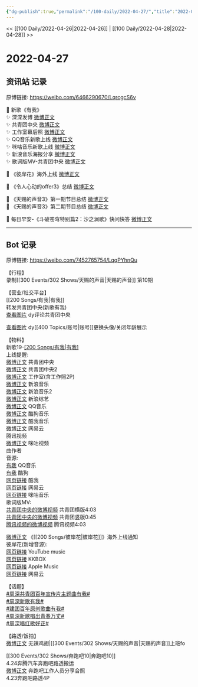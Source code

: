 ```yaml
---
{"dg-publish":true,"permalink":"/100-daily/2022-04-27/","title":"2022-04-27"}
---
```



<< [[100 Daily/2022-04-26\|2022-04-26]] | [[100 Daily/2022-04-28\|2022-04-28]] >>

# 2022-04-27

## 资讯站 记录

原博链接: https://weibo.com/6466290670/LqrcgcS6v

💫 新歌《有我》  
✨ 深深发博 [微博正文](https://m.weibo.cn/6466290670/4762823081857905)  
✨ 共青团中央 [微博正文](https://m.weibo.cn/6466290670/4762941494132994)  
✨ 工作室幕后照 [微博正文](https://m.weibo.cn/6466290670/4762796119560784)  
✨ QQ音乐新歌上线 [微博正文](https://m.weibo.cn/6466290670/4762792622556382)  
✨ 咪咕音乐新歌上线 [微博正文](https://m.weibo.cn/6466290670/4762814219027937)  
✨ 新浪音乐海报分享 [微博正文](https://m.weibo.cn/6466290670/4762791540427477)  
✨ 歌词版MV-共青团中央 [微博正文](https://m.weibo.cn/6466290670/4762793184069619)

💫 《彼岸花》海外上线 [微博正文](https://m.weibo.cn/6466290670/4762866530389792)

💫 《令人心动的offer3》总结 [微博正文](https://m.weibo.cn/6466290670/4762842043779435)

💫 《天赐的声音3》第一期节目总结 [微博正文](https://m.weibo.cn/6466290670/4762843952713073)  
💫 《天赐的声音3》第二期节目总结 [微博正文](https://m.weibo.cn/6466290670/4762886969492545)

💫 每日早安-《斗破苍穹特别篇2：沙之澜歌》快问快答 [微博正文](https://m.weibo.cn/6466290670/4762775790554122)

---
## Bot 记录

原博链接: https://weibo.com/7452765754/LqqPYhnQu

【行程】  
录制[[300 Events/302 Shows/天赐的声音\|天赐的声音]] 第10期

【营业/社交平台】  
[[200 Songs/有我\|有我]]  
[](https://m.weibo.cn/1736988591/4762822045601763) 转发共青团中央(新歌有我)  
[查看图片](https://wx4.sinaimg.cn/large/0088n2Pggy1h1oelin9zcj30hs07r74m.jpg) dy评论共青团中央

[查看图片](https://wx1.sinaimg.cn/large/0088n2Pggy1h1oellx4x8j30hs0f3t9p.jpg) dy[[400 Topics/账号\|账号]]更换头像/关闭年龄展示

【物料】  
新歌19-[[200 Songs/有我\|有我]](庆祝中国共青团成立100周年主题宣传片《共青春》主题曲)  
上线提醒:  
[微博正文](https://m.weibo.cn/3937348351/4762792182417306) 共青团中央  
[微博正文](https://m.weibo.cn/3937348351/4762924306401920) 共青团中央2  
[微博正文](https://m.weibo.cn/7478855230/4762793784377827) 工作室(含工作照2P)  
[微博正文](https://m.weibo.cn/1266269835/4762790487655990) 新浪音乐  
[微博正文](https://m.weibo.cn/1266269835/4762791434781572) 新浪音乐2  
[微博正文](https://m.weibo.cn/1878335471/4762793103853114) 新浪综艺  
[微博正文](https://m.weibo.cn/2169129705/4762790487392417) QQ音乐  
[微博正文](https://m.weibo.cn/1665103091/4762801177889380) 酷狗音乐  
[微博正文](https://m.weibo.cn/1738434147/4762870900328564) 酷我音乐  
[微博正文](https://m.weibo.cn/1721030997/4762829259016989) 网易云  
[](https://m.weibo.cn/2591595652/4762849697860177) 腾讯视频  
[微博正文](https://m.weibo.cn/1809436135/4762861963053397) 咪咕视频  
[](https://m.weibo.cn/3054593583/4762940916633310) 曲作者  
音源:  
[有我](https://weibo.cn/sinaurl?u=https%3A%2F%2Fi.y.qq.com%2Fv8%2Fplaysong.html%3Fsongid%3D353729673%26source%3Dyqq%26ADTAG%3Dhz_wb_sf%26channelId%3D10081987) QQ音乐  
[有我](https://weibo.cn/sinaurl?u=https%3A%2F%2Ft1.kugou.com%2Fsong.html%3Fid%3D2Bjdn5fzyV3) 酷狗  
[网页链接](https://weibo.cn/sinaurl?u=http%3A%2F%2Fm.kuwo.cn%2Fnewh5app%2Fplay_detail%2F218226211) 酷我  
[网页链接](https://weibo.cn/sinaurl?u=https%3A%2F%2Fmusic.163.com%2F%23%2Fsong%3Fid%3D1941629582) 网易云  
[网页链接](https://weibo.cn/sinaurl?u=http%3A%2F%2Fc.migu.cn%2F00eoZv) 咪咕音乐  
歌词版MV:  
[共青团中央的微博视频](https://video.weibo.com/show?fid=1034:4762771678756879) 共青团横版4:03  
[共青团中央的微博视频](https://video.weibo.com/show?fid=1034:4762876968370286) 共青团竖版0:45  
[腾讯视频的微博视频](https://video.weibo.com/show?fid=1034:4762848707149849) 腾讯视频4:03

[微博正文](https://m.weibo.cn/6562790546/4762804352977583) 《[[200 Songs/彼岸花\|彼岸花]]》海外上线通知  
彼岸花(新增音源):  
[网页链接](https://weibo.cn/sinaurl?u=https%3A%2F%2Fwww.youtube.com%2Fwatch%3Fv%3DrCP4pVLJeak) YouTube music  
[网页链接](https://weibo.cn/sinaurl?u=https%3A%2F%2Fwww.kkbox.com%2Ftw%2Ftc%2Fsong%2FKmXsXXP4R1boPcXkf0) KKBOX  
[网页链接](https://weibo.cn/sinaurl?u=https%3A%2F%2Fmusic.apple.com%2Ftw%2Falbum%2F%25E5%25BD%25BC%25E5%25B2%25B8%25E8%258A%25B1-%25E9%259B%25BB%25E8%25A6%2596%25E5%258A%2587-%25E5%2595%258F%25E5%25A4%25A9%25E9%258C%2584-%25E4%25B8%25BB%25E9%25A1%258C%25E6%259B%25B2-single%2F1620851236) Apple Music  
[网页链接](https://weibo.cn/sinaurl?u=https%3A%2F%2Fy.music.163.com%2Fm%2Fsong%3Fapp_version%3D8.7.35%26id%3D1941639510%26textid%3D23023%26uct%3DRnXWV%2BM9NpPOf2Fe4X6kMw%253D%253D) 网易云

【话题】  
[#周深共青团百年宣传片主题曲有我#](https://s.weibo.com/weibo?q=%23%E5%91%A8%E6%B7%B1%E5%85%B1%E9%9D%92%E5%9B%A2%E7%99%BE%E5%B9%B4%E5%AE%A3%E4%BC%A0%E7%89%87%E4%B8%BB%E9%A2%98%E6%9B%B2%E6%9C%89%E6%88%91%23)  
[#周深新歌有我#](https://s.weibo.com/weibo?q=%23%E5%91%A8%E6%B7%B1%E6%96%B0%E6%AD%8C%E6%9C%89%E6%88%91%23)  
[#建团百年原创歌曲有我#](https://s.weibo.com/weibo?q=%23%E5%BB%BA%E5%9B%A2%E7%99%BE%E5%B9%B4%E5%8E%9F%E5%88%9B%E6%AD%8C%E6%9B%B2%E6%9C%89%E6%88%91%23)  
[#周深新歌唱出青春万丈#](https://s.weibo.com/weibo?q=%23%E5%91%A8%E6%B7%B1%E6%96%B0%E6%AD%8C%E5%94%B1%E5%87%BA%E9%9D%92%E6%98%A5%E4%B8%87%E4%B8%88%23)  
[#周深唱红歌好正#](https://s.weibo.com/weibo?q=%23%E5%91%A8%E6%B7%B1%E5%94%B1%E7%BA%A2%E6%AD%8C%E5%A5%BD%E6%AD%A3%23)

【路透/饭拍】  
[微博正文](https://m.weibo.cn/7495641082/4762868862684887) 无辣鸡翅|[[300 Events/302 Shows/天赐的声音\|天赐的声音]]上班fo

[[300 Events/302 Shows/奔跑吧10\|奔跑吧10]]  
[](https://m.weibo.cn/7495641082/4762845566737077) 4.24奔腾汽车奔跑吧路透搬运  
[微博正文](https://m.weibo.cn/2060548673/4762658299184533) 奔跑吧工作人员分享合照  
[](https://m.weibo.cn/6608214493/4762842639372576) 4.23奔跑吧路透4P
